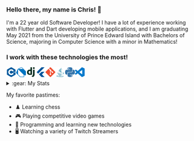 <link rel="stylesheet" type="text/css" href="css/readme.css" />

### Hello there, my name is Chris! 👋
I'm a 22 year old Software Developer! I have a lot of experience working with Flutter and Dart developing mobile applications, and I am graduating May 2021 from the University of Prince Edward Island with Bachelors of Science, majoring in Computer Science with a minor in Mathematics!

### I work with these technologies the most!

<img align="left" alt="C++" width="26px" src="icons/cplusplus.svg" />
<img align="left" alt="Dart" width="26px" src="icons/dart.svg" />
<img align="left" alt="Django" width="26px" src="icons/django.svg" />
<img align="left" alt="Flutter" width="26px" src="icons/flutter.svg" />
<img align="left" alt="Git" width="26px" src="icons/git.svg" />
<img align="left" alt="Java" width="26px" src="icons/java.svg" />
<img align="left" alt="Python" width="26px" src="icons/python.svg" />
<img align="left" alt="Visual Studio Code" width="26px" src="icons/visualstudiocode.svg" />
<br><br>
<details>
  <summary>:gear: My Stats</summary>
  <img align="left" alt="Chris MacDonald's Stats" src="https://github-readme-stats-swart-nine.vercel.app/api?username=chrismacdonaldw&show_icons=true&hide_border=true&hide=issues,contribs"/>
</details>

My favorite pastimes:
- :chess_pawn: Learning chess
- :video_game: Playing competitive video games
- :robot: Programming and learning new technologies
- :desktop_computer: Watching a variety of Twitch Streamers